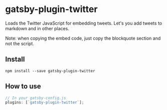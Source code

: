 # gatsby-plugin-twitter

Loads the Twitter JavaScript for embedding tweets. Let's you add tweets to
markdown and in other places.

Note: when copying the embed code, just copy the blockquote section and not the
script.

## Install

`npm install --save gatsby-plugin-twitter`

## How to use

```javascript
// In your gatsby-config.js
plugins: [`gatsby-plugin-twitter`];
```
